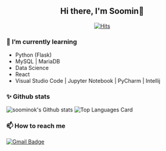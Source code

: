 <h2 align=center> Hi there, I'm Soomin👋 </h2> 

<div align=center>
  
[![Hits](https://hits.seeyoufarm.com/api/count/incr/badge.svg?url=https%3A%2F%2Fgithub.com%2Fsoominok&count_bg=%2379C83D&title_bg=%23555555&icon=&icon_color=%23E7E7E7&title=hits&edge_flat=false)](https://hits.seeyoufarm.com)

</div>

### 🌱 I’m currently learning
- Python (Flask)
- MySQL  |  MariaDB
- Data Science
- React
- Visual Studio Code  |  Jupyter Notebook  |  PyCharm  |  Intellij

### ✨ Github stats
![soominok's Github stats](https://github-readme-stats.vercel.app/api?username=soominok&theme=highcontrast&show_icons=true&count_private=true)
![Top Languages Card](https://github-readme-stats.vercel.app/api/top-langs/?username=soominok&theme=highcontrast)

### 📫 How to reach me <br/>
[![Gmail Badge](https://img.shields.io/badge/-Gmail-d14836?style=flat-square&logo=Gmail&logoColor=white&link=mailto:ssoominok@gmail.com)](mailto:ssoominok@gmail.com)


<!--
**soominok/soominok** is a ✨ _special_ ✨ repository because its `README.md` (this file) appears on your GitHub profile.

Here are some ideas to get you started:

- 🔭 I’m currently working on ...
- 🌱 I’m currently learning ...
- 👯 I’m looking to collaborate on ...
- 🤔 I’m looking for help with ...
- 💬 Ask me about ...
- 📫 How to reach me: ...
- 😄 Pronouns: ...
- ⚡ Fun fact: ...
-->

